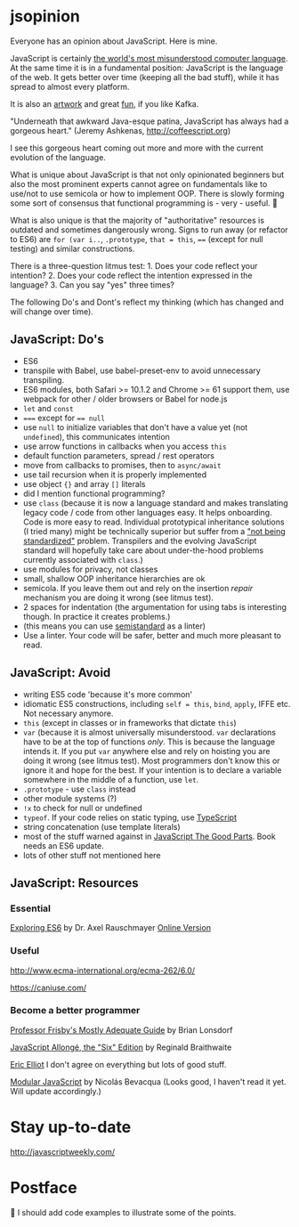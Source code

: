# jsopinion

Everyone has an opinion about JavaScript. Here is mine.

JavaScript is certainly [the world's most misunderstood computer language](http://www.crockford.com/javascript/javascript.html). At the same time it is in a fundamental position: JavaScript is the language of the web. It gets better over time (keeping all the bad stuff), while it has spread to almost every platform.

It is also an [artwork](http://aem1k.com/) and great [fun](https://www.destroyallsoftware.com/talks/wat), if you like Kafka.

"Underneath that awkward Java-esque patina, JavaScript has always had a gorgeous heart." (Jeremy Ashkenas, http://coffeescript.org)

I see this gorgeous heart coming out more and more with the current evolution of the language.

What is unique about JavaScript is that not only opinionated beginners but also the most prominent experts cannot agree on fundamentals like to use/not to use semicola or how to implement OOP. There is slowly forming some sort of consensus that functional programming is - very - useful. 👏

What is also unique is that the majority of "authoritative" resources is outdated and sometimes dangerously wrong. Signs to run away (or refactor to ES6) are `for (var i..`, `.prototype`, `that = this`, `==` (except for null testing) and similar constructions.  

There is a three-question litmus test: 1. Does your code reflect your intention? 2. Does your code reflect the intention expressed in the language? 3. Can you say "yes" three times?

The following Do's and Dont's reflect my thinking (which has changed and will change over time).

## JavaScript: Do's

* ES6
* transpile with Babel, use babel-preset-env to avoid unnecessary transpiling.
* ES6 modules, both Safari >= 10.1.2 and Chrome >= 61 support them, use webpack for other / older browsers or Babel for node.js
* `let` and `const`
* `===` except for `== null`
* use `null` to initialize variables that don't have a value yet (not `undefined`), this communicates intention
* use arrow functions in callbacks when you access `this`  
* default function parameters, spread / rest operators  
* move from callbacks to promises, then to `async/await`
* use tail recursion when it is properly implemented
* use object `{}` and array `[]` literals
* did I mention functional programming?      
* use `class` (because it is now a language standard and makes translating legacy code / code from other languages easy. It helps onboarding. Code is more easy to read. Individual prototypical inheritance solutions (I tried many) might be technically superior but suffer from a ["not being standardized"](https://xkcd.com/927/) problem. Transpilers and the evolving JavaScript standard will hopefully take care about under-the-hood problems currently associated with `class`.)
* use modules for privacy, not classes
* small, shallow OOP inheritance hierarchies are ok
* semicola. If you leave them out and rely on the insertion *repair* mechanism you are doing it wrong (see litmus test).
* 2 spaces for indentation (the argumentation for using tabs is interesting though. In practice it creates problems.)
* (this means you can use [semistandard](https://github.com/Flet/semistandard) as a linter)
* Use a linter. Your code will be safer, better and much more pleasant to read.

## JavaScript: Avoid

* writing ES5 code 'because it's more common'
* idiomatic ES5 constructions, including `self = this`, `bind`, `apply`, IFFE etc. Not necessary anymore.   
* `this` (except in classes or in frameworks that dictate `this`)   
* `var` (because it is almost universally misunderstood. `var` declarations have to be at the top of functions *only*. This is because the language intends it. If you put `var` anywhere else and rely on hoisting you are doing it wrong (see litmus test). Most programmers don't know this or ignore it and hope for the best. If your intention is to declare a variable somewhere in the middle of a function, use `let`.  
* `.prototype` - use `class` instead   
* other module systems (?)   
* `!x` to check for null or undefined
* `typeof`. If your code relies on static typing, use [TypeScript](https://www.typescriptlang.org)
* string concatenation (use template literals)
* most of the stuff warned against in [JavaScript The Good Parts](http://shop.oreilly.com/product/9780596517748.do). Book needs an ES6 update.     
* lots of other stuff not mentioned here

## JavaScript: Resources

### Essential

[Exploring ES6](https://leanpub.com/exploring-es6/) by Dr. Axel Rauschmayer
[Online Version](http://exploringjs.com/es6/index.html)

### Useful

http://www.ecma-international.org/ecma-262/6.0/

https://caniuse.com/

### Become a better programmer

[Professor Frisby's Mostly Adequate Guide](https://github.com/MostlyAdequate/mostly-adequate-guide) by Brian Lonsdorf

[JavaScript Allongé, the "Six" Edition](https://leanpub.com/javascriptallongesix/read) by Reginald Braithwaite

[Eric Elliot](https://ericelliottjs.com/) I don't agree on everything but lots of good stuff.

[Modular JavaScript](https://mjavascript.com/) by Nicolás Bevacqua
(Looks good, I haven't read it yet. Will update accordingly.)

# Stay up-to-date

http://javascriptweekly.com/

# Postface

🤔 I should add code examples to illustrate some of the points.
